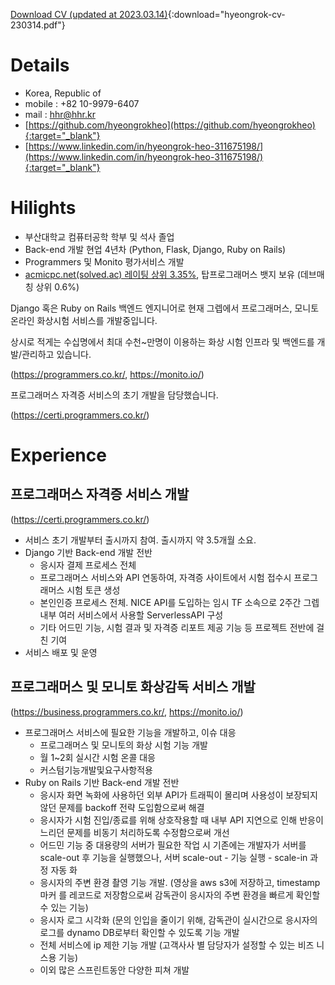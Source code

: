 
[Download CV (updated at 2023.03.14)](https://hhr.kr/downloads/hyeongrok-cv-230314.pdf){:download="hyeongrok-cv-230314.pdf"}

# Details
- Korea, Republic of
- mobile : +82 10-9979-6407
- mail : hhr@hhr.kr
- [https://github.com/hyeongrokheo](https://github.com/hyeongrokheo){:target="_blank"}
- [https://www.linkedin.com/in/hyeongrok-heo-311675198/](https://www.linkedin.com/in/hyeongrok-heo-311675198/){:target="_blank"}

# Hilights
- 부산대학교 컴퓨터공학 학부 및 석사 졸업
- Back-end 개발 현업 4년차 (Python, Flask, Django, Ruby on Rails)
- Programmers 및 Monito 평가서비스 개발
- [acmicpc.net(solved.ac) 레이팅 상위 3.35%](https://solved.ac/profile/syndrome5044), 탑프로그래머스 뱃지 보유 (데브매칭 상위 0.6%)

Django 혹은 Ruby on Rails 백엔드 엔지니어로 현재 그렙에서 프로그래머스, 모니토 온라인 화상시험 서비스를 개발중입니다.

상시로 적게는 수십명에서 최대 수천~만명이 이용하는 화상 시험 인프라 및 백엔드를 개발/관리하고 있습니다.

(https://programmers.co.kr/, https://monito.io/)

프로그래머스 자격증 서비스의 초기 개발을 담당했습니다.

(https://certi.programmers.co.kr/)

# Experience

## 프로그래머스 자격증 서비스 개발

(https://certi.programmers.co.kr/)

- 서비스 초기 개발부터 출시까지 참여. 출시까지 약 3.5개월 소요.
- Django 기반 Back-end 개발 전반
  - 응시자 결제 프로세스 전체
  - 프로그래머스 서비스와 API 연동하여, 자격증 사이트에서 시험 접수시 프로그래머스 시험 토큰 생성
  - 본인인증 프로세스 전체. NICE API를 도입하는 임시 TF 소속으로 2주간 그렙 내부 여러 서비스에서 사용할 ServerlessAPI 구성
  - 기타 어드민 기능, 시험 결과 및 자격증 리포트 제공 기능 등 프로젝트 전반에 걸친 기여
- 서비스 배포 및 운영

## 프로그래머스 및 모니토 화상감독 서비스 개발

(https://business.programmers.co.kr/, https://monito.io/)

- 프로그래머스 서비스에 필요한 기능을 개발하고, 이슈 대응
  - 프로그래머스 및 모니토의 화상 시험 기능 개발
  - 월 1~2회 실시간 시험 온콜 대응
  - 커스텀기능개발및요구사항적용
- Ruby on Rails 기반 Back-end 개발 전반
  - 응시자 화면 녹화에 사용하던 외부 API가 트래픽이 몰리며 사용성이 보장되지 않던 문제를 backoff 전략 도입함으로써 해결
  - 응시자가 시험 진입/종료를 위해 상호작용할 때 내부 API 지연으로 인해 반응이 느리던 문제를 비동기 처리하도록 수정함으로써 개선
  - 어드민 기능 중 대용량의 서버가 필요한 작업 시 기존에는 개발자가 서버를 scale-out 후 기능을 실행했으나, 서버 scale-out - 기능 실행 - scale-in 과정 자동 화
  - 응시자의 주변 환경 촬영 기능 개발. (영상을 aws s3에 저장하고, timestamp 마커 를 레코드로 저장함으로써 감독관이 응시자의 주변 환경을 빠르게 확인할 수 있는 기능)
  - 응시자 로그 시각화 (문의 인입을 줄이기 위해, 감독관이 실시간으로 응시자의 로그를 dynamo DB로부터 확인할 수 있도록 기능 개발
  - 전체 서비스에 ip 제한 기능 개발 (고객사사 별 담당자가 설정할 수 있는 비즈 니스용 기능)
  - 이외 많은 스프린트동안 다양한 피쳐 개발
